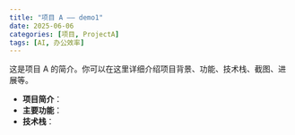 ```yaml
---
title: "项目 A —— demo1"
date: 2025-06-06
categories: [项目, ProjectA]
tags: [AI, 办公效率]
---
```


这是项目 A 的简介。你可以在这里详细介绍项目背景、功能、技术栈、截图、进展等。

- **项目简介**：
- **主要功能**：
- **技术栈**：
